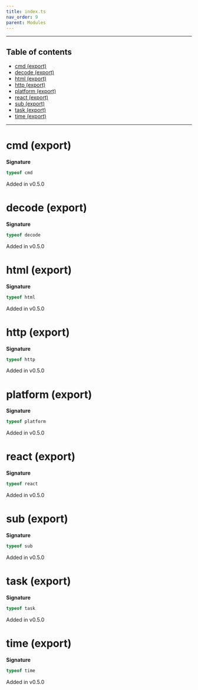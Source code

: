 ```yaml
---
title: index.ts
nav_order: 9
parent: Modules
---
```


---

<h2 class="text-delta">Table of contents</h2>

- [cmd (export)](#cmd-export)
- [decode (export)](#decode-export)
- [html (export)](#html-export)
- [http (export)](#http-export)
- [platform (export)](#platform-export)
- [react (export)](#react-export)
- [sub (export)](#sub-export)
- [task (export)](#task-export)
- [time (export)](#time-export)

---

# cmd (export)

**Signature**

```ts
typeof cmd
```

Added in v0.5.0

# decode (export)

**Signature**

```ts
typeof decode
```

Added in v0.5.0

# html (export)

**Signature**

```ts
typeof html
```

Added in v0.5.0

# http (export)

**Signature**

```ts
typeof http
```

Added in v0.5.0

# platform (export)

**Signature**

```ts
typeof platform
```

Added in v0.5.0

# react (export)

**Signature**

```ts
typeof react
```

Added in v0.5.0

# sub (export)

**Signature**

```ts
typeof sub
```

Added in v0.5.0

# task (export)

**Signature**

```ts
typeof task
```

Added in v0.5.0

# time (export)

**Signature**

```ts
typeof time
```

Added in v0.5.0
